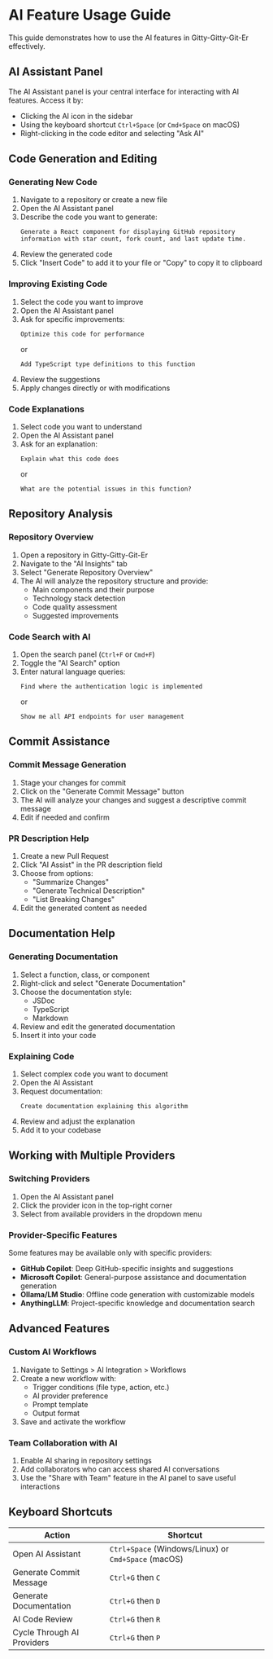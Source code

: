 # AI Feature Usage Guide

This guide demonstrates how to use the AI features in Gitty-Gitty-Git-Er effectively.

## AI Assistant Panel

The AI Assistant panel is your central interface for interacting with AI features. Access it by:

- Clicking the AI icon in the sidebar
- Using the keyboard shortcut `Ctrl+Space` (or `Cmd+Space` on macOS)
- Right-clicking in the code editor and selecting "Ask AI"

## Code Generation and Editing

### Generating New Code

1. Navigate to a repository or create a new file
2. Open the AI Assistant panel
3. Describe the code you want to generate:
   ```
   Generate a React component for displaying GitHub repository information with star count, fork count, and last update time.
   ```
4. Review the generated code
5. Click "Insert Code" to add it to your file or "Copy" to copy it to clipboard

### Improving Existing Code

1. Select the code you want to improve
2. Open the AI Assistant panel
3. Ask for specific improvements:
   ```
   Optimize this code for performance
   ```
   or
   ```
   Add TypeScript type definitions to this function
   ```
4. Review the suggestions
5. Apply changes directly or with modifications

### Code Explanations

1. Select code you want to understand
2. Open the AI Assistant panel
3. Ask for an explanation:
   ```
   Explain what this code does
   ```
   or
   ```
   What are the potential issues in this function?
   ```

## Repository Analysis

### Repository Overview

1. Open a repository in Gitty-Gitty-Git-Er
2. Navigate to the "AI Insights" tab
3. Select "Generate Repository Overview"
4. The AI will analyze the repository structure and provide:
   - Main components and their purpose
   - Technology stack detection
   - Code quality assessment
   - Suggested improvements

### Code Search with AI

1. Open the search panel (`Ctrl+F` or `Cmd+F`)
2. Toggle the "AI Search" option
3. Enter natural language queries:
   ```
   Find where the authentication logic is implemented
   ```
   or
   ```
   Show me all API endpoints for user management
   ```

## Commit Assistance

### Commit Message Generation

1. Stage your changes for commit
2. Click on the "Generate Commit Message" button
3. The AI will analyze your changes and suggest a descriptive commit message
4. Edit if needed and confirm

### PR Description Help

1. Create a new Pull Request
2. Click "AI Assist" in the PR description field
3. Choose from options:
   - "Summarize Changes"
   - "Generate Technical Description"
   - "List Breaking Changes"
4. Edit the generated content as needed

## Documentation Help

### Generating Documentation

1. Select a function, class, or component
2. Right-click and select "Generate Documentation"
3. Choose the documentation style:
   - JSDoc
   - TypeScript
   - Markdown
4. Review and edit the generated documentation
5. Insert it into your code

### Explaining Code

1. Select complex code you want to document
2. Open the AI Assistant
3. Request documentation:
   ```
   Create documentation explaining this algorithm
   ```
4. Review and adjust the explanation
5. Add it to your codebase

## Working with Multiple Providers

### Switching Providers

1. Open the AI Assistant panel
2. Click the provider icon in the top-right corner
3. Select from available providers in the dropdown menu

### Provider-Specific Features

Some features may be available only with specific providers:

- **GitHub Copilot**: Deep GitHub-specific insights and suggestions
- **Microsoft Copilot**: General-purpose assistance and documentation generation
- **Ollama/LM Studio**: Offline code generation with customizable models
- **AnythingLLM**: Project-specific knowledge and documentation search

## Advanced Features

### Custom AI Workflows

1. Navigate to Settings > AI Integration > Workflows
2. Create a new workflow with:
   - Trigger conditions (file type, action, etc.)
   - AI provider preference
   - Prompt template
   - Output format
3. Save and activate the workflow

### Team Collaboration with AI

1. Enable AI sharing in repository settings
2. Add collaborators who can access shared AI conversations
3. Use the "Share with Team" feature in the AI panel to save useful interactions

## Keyboard Shortcuts

| Action | Shortcut |
|--------|----------|
| Open AI Assistant | `Ctrl+Space` (Windows/Linux) or `Cmd+Space` (macOS) |
| Generate Commit Message | `Ctrl+G` then `C` |
| Generate Documentation | `Ctrl+G` then `D` |
| AI Code Review | `Ctrl+G` then `R` |
| Cycle Through AI Providers | `Ctrl+G` then `P` |

